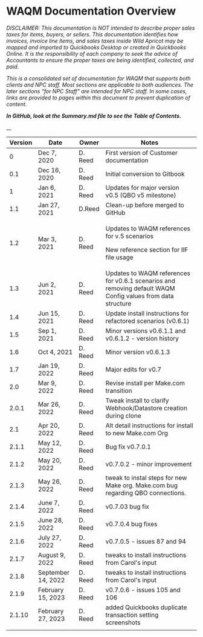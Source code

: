 # WAQM Documentation Overview

_DISCLAIMER: This documentation is NOT intended to describe proper sales taxes for items, buyers, or sellers. This documentation identifies how invoices, invoice line items, and sales taxes inside Wild Apricot may be mapped and imported to Quickbooks Desktop or created in Quickbooks Online. It is the responsibility of each company to seek the advice of Accountants to ensure the proper taxes are being identified, collected, and paid._&#x20;

_This is a consolidated set of documentation for WAQM that supports both clients and NPC staff.   Most sections are applicable to both audiences.   The later sections "for NPC Staff" are intended for NPC staff.   In some cases, links are provided to pages within this document to prevent duplication of content._

_**In GitHub, look at the Summary.md file to see the Table of Contents.**_

&#x20;__&#x20;

| **Version** | **Date**           | **Owner** | **Notes**                                                                                                   |
| ----------- | ------------------ | --------- | ----------------------------------------------------------------------------------------------------------- |
| 0           | Dec 7, 2020        | D. Reed   | First version of Customer documentation                                                                     |
| 0.1         | Dec 16, 2020       | D. Reed   | Initial conversion to Gitbook                                                                               |
| 1           | Jan 6, 2021        | D. Reed   | Updates for major version v0.5 (QBO v5 milestone)                                                           |
| 1.1         | Jan 27, 2021       | D.Reed    | Clean-up before merged to GitHub                                                                            |
| 1.2         | Mar 3, 2021        | D. Reed   | <p>Updates to WAQM references for v.5 scenarios</p><p>New reference section for IIF file usage</p>          |
| 1.3         | Jun 2, 2021        | D. Reed   | Updates to WAQM references for v0.6.1 scenarios and removing default WAQM Config values from data structure |
| 1.4         | Jun 15, 2021       | D. Reed   | Update install instructions for refactored scenarios (v0.6.1)                                               |
| 1.5         | Sep 1, 2021        | D. Reed   | Minor versions v0.6.1.1 and v0.6.1.2 - version history                                                      |
| 1.6         | Oct 4, 2021        | D. Reed   | Minor version v0.6.1.3                                                                                      |
| 1.7         | Jan 19, 2022       | D. Reed   | Major edits for v0.7                                                                                        |
| 2.0         | Mar 9, 2022        | D. Reed   | Revise install per Make.com transition                                                                      |
| 2.0.1       | Mar 26, 2022       | D. Reed   | Tweak install to clarify Webhook/Datastore creation during clone                                            |
| 2.1         | Apr 20, 2022       | D. Reed   | Alt detail instructions for install to new Make.com Org                                                     |
| 2.1.1       | May 12, 2022       | D. Reed   | Bug fix v0.7.0.1                                                                                            |
| 2.1.2       | May 20, 2022       | D. Reed   | v0.7.0.2 - minor improvement                                                                                |
| 2.1.3       | May 26, 2022       | D. Reed   | tweak to instal steps for new Make org. Make.com bug regarding QBO connections.                             |
| 2.1.4       | June 7, 2022       | D. Reed   | v0.7.03 bug fix                                                                                             |
| 2.1.5       | June 28, 2022      | D. Reed   | v0.7.0.4 bug fixes                                                                                          |
| 2.1.6       | July 27, 2022      | D. Reed   | v0.7.0.5 - issues 87 and 94                                                                                 |
| 2.1.7       | August 9, 2022     | D. Reed   | tweaks to install instructions from Carol's input                                                           |
| 2.1.8       | September 14, 2022 | D. Reed   | tweaks to install instructions from Carol's input                                                           |
| 2.1.9       | February 15, 2023  | D. Reed   | v0.7.0.6 - issues 105 and 106                                                                               |
| 2.1.10      | February 27, 2023  | D. Reed   | added Quickbooks duplicate transaction setting screenshots                                                  |
|             |                    |           |                                                                                                             |

##
